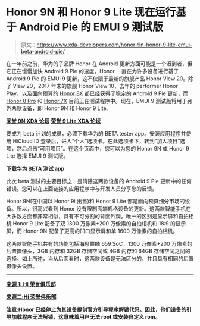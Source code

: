 # Honor 9N 和 Honor 9 Lite 现在运行基于 Android Pie 的 EMUI 9 测试版

> 原文：<https://www.xda-developers.com/honor-9n-honor-9-lite-emui-beta-android-pie/>

在一年前之前，华为的子品牌 Honor 在 Android 更新方面可能是一个迟到者，但它正在慢慢加快 Android 9 Pie 的速度。Honor 一直在为许多设备进行基于 Android 9 Pie 的 EMUI 9 更新，这不仅限于最新的旗舰产品 Honor View 20。除了 View 20，2017 年末的旗舰 Honor View 10，去年的 performer Honor Play，以及面向预算的 [Honor 8X](https://www.xda-developers.com/honor-8x-emui-9-android-pie/) 都已经获得了稳定的 Android 9 Pie 更新，而 [Honor 8 Pro](https://www.xda-developers.com/emui-9-beta-honor-8-pro/) 和 [Honor 7X](https://www.xda-developers.com/honor-7x-emui-9-beta-china-android-pie/) 目前正在测试程序中。现在，EMUI 9 测试版将用于另外两款设备，即 Honor 9N 和 Honor 9 Lite。

[**荣誉 9N XDA 论坛**](https://forum.xda-developers.com/honor-9n) [**荣誉 9 Lite XDA 论坛**](https://forum.xda-developers.com/9-lite)

要成为 beta 计划的成员，必须下载华为的 BETA tester app。安装应用程序并使用 HiCloud ID 登录后，进入“个人”选项卡。在此选项卡下，转到“加入项目”选项，然后点击“可用项目”。在这个页面中，您可以为您的 Honor 9N 或 Honor 9 Lite 选择 EMUI 9 测试版。

[**下载华为 BETA 测试 app**](https://consumer.huawei.com/en/support/fut/)

此次 beta 测试的主要目标之一是清除这两款设备的 Android 9 Pie 更新中的任何错误。您可以在上面链接的应用程序中与开发人员分享您的反馈。

Honor 9N(在中国以 Honor 9i 出售)和 Honor 9 Lite 都是面向预算细分市场的设备。所以，很高兴看到 Honor 没有限制高端规格设备的更新。这两款智能手机在大多数方面都非常相似，具有不可分割的背面外观。唯一的区别是显示屏和自拍相机 Honor 9 Lite 配备了双 1300 万像素+200 万像素的自拍相机和 18:9 的显示屏，而 Honor 9N 配备了更高的凹口显示屏和单 1600 万像素的自拍相机。

这两款智能手机共有的功能包括海思麒麟 659 SoC，1300 万像素+200 万像素的后置摄像头，3GB 内存和 32GB 存储空间或 4GB 内存和 64GB 存储空间之间的选择。如上所述，当从后面看时，这两款设备是无法区分的，并且具有相同的后置摄像头设置。

* * *

[**来源 1: Hi 荣誉俱乐部**](https://club.hihonor.com/in/topic/375651/detail.htm)

[**来源二:Hi 荣誉俱乐部**](https://club.hihonor.com/in/topic/375653/detail.htm)

**注意:Honor 已经停止为其设备提供官方引导程序解锁代码。因此，他们设备的引导加载程序无法解锁，这意味着用户无法 root 或安装自定义 rom。**